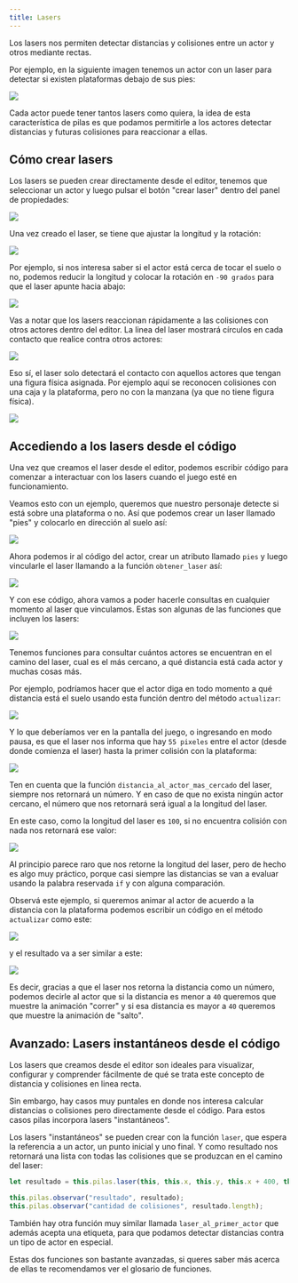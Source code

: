 ```yaml
---
title: Lasers
---
```


Los lasers nos permiten detectar distancias y colisiones entre un actor y otros
mediante rectas.

Por ejemplo, en la siguiente imagen tenemos un actor con un laser para detectar
si existen plataformas debajo de sus pies:

![](imagenes/lasers/intro.png)


Cada actor puede tener tantos lasers como quiera, la idea de esta característica
de pilas es que podamos permitirle a los actores detectar distancias y futuras
colisiones para reaccionar a ellas.

## Cómo crear lasers

Los lasers se pueden crear directamente desde el editor, tenemos que seleccionar
un actor y luego pulsar el botón "crear laser" dentro del panel de propiedades:

![](imagenes/lasers/crear-un-laser.png)

Una vez creado el laser, se tiene que ajustar la longitud y la rotación:

![](imagenes/lasers/crear-un-laser-2.png)

Por ejemplo, si nos interesa saber si el actor está cerca de tocar el suelo o
no, podemos reducir la longitud y colocar la rotación en `-90 grados` para que
el laser apunte hacia abajo:

![](imagenes/lasers/crear-un-laser-3.png)

Vas a notar que los lasers reaccionan rápidamente a las colisiones con otros
actores dentro del editor. La linea del laser mostrará círculos en cada contacto
que realice contra otros actores:

![](imagenes/lasers/distancias-1.png)

Eso sí, el laser solo detectará el contacto con aquellos actores que tengan una
figura física asignada. Por ejemplo aquí se reconocen colisiones con una caja y
la plataforma, pero no con la manzana (ya que no tiene figura física).

![](imagenes/lasers/distancias-2.png)


## Accediendo a los lasers desde el código

Una vez que creamos el laser desde el editor, podemos escribir código para
comenzar a interactuar con los lasers cuando el juego esté en funcionamiento.

Veamos esto con un ejemplo, queremos que nuestro personaje detecte si está sobre
una plataforma o no. Así que podemos crear un laser llamado "pies" y colocarlo
en dirección al suelo así:

![](imagenes/lasers/ejemplo-editor.png)

Ahora podemos ir al código del actor, crear un atributo llamado `pies` y luego
vincularle el laser llamando a la función `obtener_laser` así:

![](imagenes/lasers/ejemplo-codigo-1.png)

Y con ese código, ahora vamos a poder hacerle consultas en cualquier momento al
laser que vinculamos. Estas son algunas de las funciones que incluyen los
lasers:

![](imagenes/lasers/autocompletado.png)

Tenemos funciones para consultar cuántos actores se encuentran en el camino del
laser, cual es el más cercano, a qué distancia está cada actor y muchas cosas
más.

Por ejemplo, podríamos hacer que el actor diga en todo momento a qué distancia
está el suelo usando esta función dentro del método `actualizar`:

![](imagenes/lasers/decir-distancia.png)

Y lo que deberíamos ver en la pantalla del juego, o ingresando en modo pausa, es
que el laser nos informa que hay `55 pixeles` entre el actor (desde donde
comienza el laser) hasta la primer colisión con la plataforma:

![](imagenes/lasers/distancia-en-modo-pausa.png)

Ten en cuenta que la función `distancia_al_actor_mas_cercado` del laser, siempre
nos retornará un número. Y en caso de que no exista ningún actor cercano, el
número que nos retornará será igual a la longitud del laser. 

En este caso, como la longitud del laser es `100`, si no encuentra colisión con
nada nos retornará ese valor:

![](imagenes/lasers/sin-colision.png)

Al principio parece raro que nos retorne la longitud del laser, pero de hecho es
algo muy práctico, porque casi siempre las distancias se van a evaluar usando la
palabra reservada `if` y con alguna comparación.  

Observá este ejemplo, si queremos animar al actor de acuerdo a la distancia con
la plataforma podemos escribir un código en el método `actualizar` como este: 

![](imagenes/lasers/codigo-de-animacion.png)

y el resultado va a ser similar a este:

![](imagenes/lasers/animacion-laser.gif)

Es decir, gracias a que el laser nos retorna la distancia como un número,
podemos decirle al actor que si la distancia es menor a `40` queremos que
muestre la animación "correr" y si esa distancia es mayor a `40` queremos
que muestre la animación de "salto".

## Avanzado: Lasers instantáneos desde el código

Los lasers que creamos desde el editor son ideales para visualizar, configurar
y comprender fácilmente de qué se trata este concepto de distancia y colisiones
en linea recta. 

Sin embargo, hay casos muy puntales en donde nos interesa calcular distancias o 
colisiones pero directamente desde el código. Para estos casos pilas incorpora
lasers "instantáneos".

Los lasers "instantáneos" se pueden crear con la función `laser`, que espera la
referencia a un actor, un punto inicial y uno final. Y como resultado nos
retornará una lista con todas las colisiones que se produzcan en el camino del
laser:

```javascript
let resultado = this.pilas.laser(this, this.x, this.y, this.x + 400, this.y);

this.pilas.observar("resultado", resultado);
this.pilas.observar("cantidad de colisiones", resultado.length);
```

También hay otra función muy similar llamada `laser_al_primer_actor` que además
acepta una etiqueta, para que podamos detectar distancias contra un tipo de actor
en especial.

Estas dos funciones son bastante avanzadas, si queres saber más acerca de ellas
te recomendamos ver el glosario de funciones.
